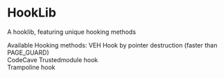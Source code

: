 # HookLib
A hooklib, featuring unique hooking methods

Available Hooking methods:
VEH Hook by pointer destruction (faster than PAGE_GUARD)\
CodeCave Trustedmodule hook\
Trampoline hook
